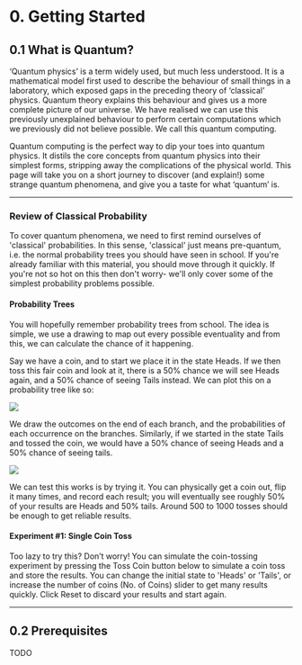 # 0. Getting Started

## 0.1 What is Quantum?

‘Quantum physics’ is a term widely used, but much less understood. It is a mathematical model first used to describe the behaviour of small things in a laboratory, which exposed gaps in the preceding theory of ‘classical’ physics. Quantum theory explains this behaviour and gives us a more complete picture of our universe. We have realised we can use this previously unexplained behaviour to perform certain computations which we previously did not believe possible. We call this quantum computing.

Quantum computing is the perfect way to dip your toes into quantum physics. It distils the core concepts from quantum physics into their simplest forms, stripping away the complications of the physical world. This page will take you on a short journey to discover (and explain!) some strange quantum phenomena, and give you a taste for what ‘quantum’ is.

---

### Review of Classical Probability 

To cover quantum phenomena, we need to first remind ourselves of 'classical' probabilities. In this sense, 'classical' just means pre-quantum, i.e. the normal probability trees you should have seen in school. If you're already familiar with this material, you should move through it quickly. If you're not so hot on this then don't worry- we'll only cover some of the simplest probability problems possible.

#### Probability Trees 

You will hopefully remember probability trees from school. The idea is simple, we use a drawing to map out every possible eventuality and from this, we can calculate the chance of it happening.

Say we have a coin, and to start we place it in the state Heads. If we then toss this fair coin and look at it, there is a 50% chance we will see Heads again, and a 50% chance of seeing Tails instead. We can plot this on a probability tree like so:

![](https://qiskit.org/textbook/images/whatis/whatis1.png)

We draw the outcomes on the end of each branch, and the probabilities of each occurrence on the branches. Similarly, if we started in the state Tails and tossed the coin, we would have a 50% chance of seeing Heads and a 50% chance of seeing tails.

![](https://qiskit.org/textbook/images/whatis/whatis2.png)

We can test this works is by trying it. You can physically get a coin out, flip it many times, and record each result; you will eventually see roughly 50% of your results are Heads and 50% tails. Around 500 to 1000 tosses should be enough to get reliable results.

#### Experiment #1: Single Coin Toss 

Too lazy to try this? Don’t worry! You can simulate the coin-tossing experiment by pressing the Toss Coin button below to simulate a coin toss and store the results. You can change the initial state to 'Heads' or 'Tails', or increase the number of coins (No. of Coins) slider to get many results quickly. Click Reset to discard your results and start again.


----------------------------------------------------------------------------------------------------


## 0.2 Prerequisites

TODO
